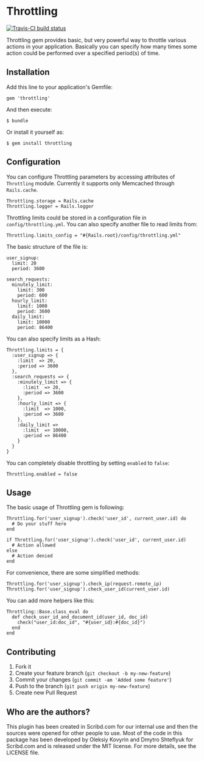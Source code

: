 # Throttling

[![Travis-CI build status](https://secure.travis-ci.org/kpumuk/throttling.png)](http://travis-ci.org/kpumuk/throttling)

Throttling gem provides basic, but very powerful way to throttle various actions in your application. Basically you can specify how many times some action could be performed over a specified period(s) of time.

## Installation

Add this line to your application's Gemfile:

    gem 'throttling'

And then execute:

    $ bundle

Or install it yourself as:

    $ gem install throttling

## Configuration

You can configure Throttling parameters by accessing attributes of `Throttling` module. Currently it supports only Memcached through `Rails.cache`.

    Throttling.storage = Rails.cache
    Throttling.logger = Rails.logger

Throttling limits could be stored in a configuration file in `config/throttling.yml`. You can also specify another file to read limits from:

    Throttling.limits_config = "#{Rails.root}/config/throttling.yml"

The basic structure of the file is:

    user_signup:
      limit: 20
      period: 3600

    search_requests:
      minutely_limit:
        limit: 300
        period: 600
      hourly_limit:
        limit: 1000
        period: 3600
      daily_limit:
        limit: 10000
        period: 86400

You can also specify limits as a Hash:

    Throttling.limits = {
      :user_signup => {
        :limit  => 20,
        :period => 3600
      },
      :search_requests => {
        :minutely_limit => {
          :limit  => 20,
          :period => 3600
        },
        :hourly_limit => {
          :limit  => 1000,
          :period => 3600
        },
        :daily_limit =>
          :limit  => 10000,
          :period => 86400
        }
      }
    }

You can completely disable throttling by setting `enabled` to `false`:

    Throttling.enabled = false

## Usage

The basic usage of Throttling gem is following:

    Throttling.for('user_signup').check('user_id', current_user.id) do
      # Do your stuff here
    end

    if Throttling.for('user_signup').check('user_id', current_user.id)
      # Action allowed
    else
      # Action denied
    end

For convenience, there are some simplified methods:

    Throttling.for('user_signup').check_ip(request.remote_ip)
    Throttling.for('user_signup').check_user_id(current_user.id)

You can add more helpers like this:

    Throttling::Base.class_eval do
      def check_user_id_and_document_id(user_id, doc_id)
        check("user_id:doc_id", "#{user_id}:#{doc_id}")
      end
    end

## Contributing

1. Fork it
2. Create your feature branch (`git checkout -b my-new-feature`)
3. Commit your changes (`git commit -am 'Added some feature'`)
4. Push to the branch (`git push origin my-new-feature`)
5. Create new Pull Request

## Who are the authors?

This plugin has been created in Scribd.com for our internal use and then the sources were opened for other people to use. Most of the code in this package has been developed by Oleksiy Kovyrin and Dmytro Shteflyuk for Scribd.com and is released under the MIT license. For more details, see the LICENSE file.
